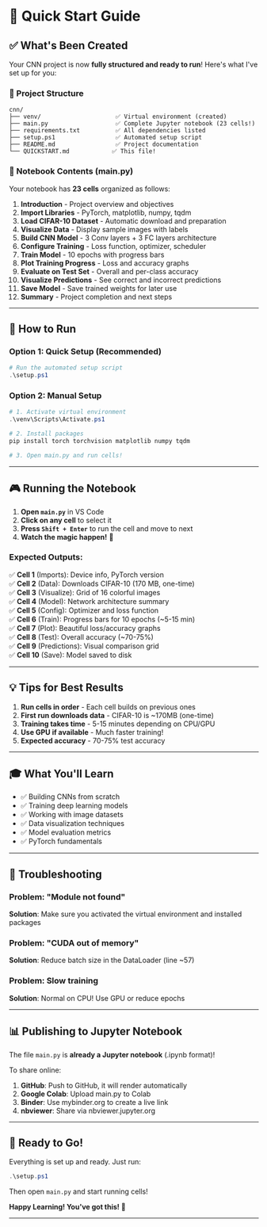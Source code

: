 # 🎯 Quick Start Guide

## ✅ What's Been Created

Your CNN project is now **fully structured and ready to run**! Here's what I've set up for you:

### 📁 Project Structure

```
cnn/
├── venv/                     ✅ Virtual environment (created)
├── main.py                   ✅ Complete Jupyter notebook (23 cells!)
├── requirements.txt          ✅ All dependencies listed
├── setup.ps1                 ✅ Automated setup script
├── README.md                 ✅ Project documentation
└── QUICKSTART.md            ✅ This file!
```

### 📓 Notebook Contents (main.py)

Your notebook has **23 cells** organized as follows:

1. **Introduction** - Project overview and objectives
2. **Import Libraries** - PyTorch, matplotlib, numpy, tqdm
3. **Load CIFAR-10 Dataset** - Automatic download and preparation
4. **Visualize Data** - Display sample images with labels
5. **Build CNN Model** - 3 Conv layers + 3 FC layers architecture
6. **Configure Training** - Loss function, optimizer, scheduler
7. **Train Model** - 10 epochs with progress bars
8. **Plot Training Progress** - Loss and accuracy graphs
9. **Evaluate on Test Set** - Overall and per-class accuracy
10. **Visualize Predictions** - See correct and incorrect predictions
11. **Save Model** - Save trained weights for later use
12. **Summary** - Project completion and next steps

---

## 🚀 How to Run

### Option 1: Quick Setup (Recommended)

```powershell
# Run the automated setup script
.\setup.ps1
```

### Option 2: Manual Setup

```powershell
# 1. Activate virtual environment
.\venv\Scripts\Activate.ps1

# 2. Install packages
pip install torch torchvision matplotlib numpy tqdm

# 3. Open main.py and run cells!
```

---

## 🎮 Running the Notebook

1. **Open `main.py`** in VS Code
2. **Click on any cell** to select it
3. **Press `Shift + Enter`** to run the cell and move to next
4. **Watch the magic happen!** 🎉

### Expected Outputs:

✅ **Cell 1** (Imports): Device info, PyTorch version  
✅ **Cell 2** (Data): Downloads CIFAR-10 (170 MB, one-time)  
✅ **Cell 3** (Visualize): Grid of 16 colorful images  
✅ **Cell 4** (Model): Network architecture summary  
✅ **Cell 5** (Config): Optimizer and loss function  
✅ **Cell 6** (Train): Progress bars for 10 epochs (~5-15 min)  
✅ **Cell 7** (Plot): Beautiful loss/accuracy graphs  
✅ **Cell 8** (Test): Overall accuracy (~70-75%)  
✅ **Cell 9** (Predictions): Visual comparison grid  
✅ **Cell 10** (Save): Model saved to disk

---

## 💡 Tips for Best Results

1. **Run cells in order** - Each cell builds on previous ones
2. **First run downloads data** - CIFAR-10 is ~170MB (one-time)
3. **Training takes time** - 5-15 minutes depending on CPU/GPU
4. **Use GPU if available** - Much faster training!
5. **Expected accuracy** - 70-75% test accuracy

---

## 🎓 What You'll Learn

- ✅ Building CNNs from scratch
- ✅ Training deep learning models
- ✅ Working with image datasets
- ✅ Data visualization techniques
- ✅ Model evaluation metrics
- ✅ PyTorch fundamentals

---

## 🔧 Troubleshooting

### Problem: "Module not found"

**Solution**: Make sure you activated the virtual environment and installed packages

### Problem: "CUDA out of memory"

**Solution**: Reduce batch size in the DataLoader (line ~57)

### Problem: Slow training

**Solution**: Normal on CPU! Use GPU or reduce epochs

---

## 📊 Publishing to Jupyter Notebook

The file `main.py` is **already a Jupyter notebook** (.ipynb format)!

To share online:

1. **GitHub**: Push to GitHub, it will render automatically
2. **Google Colab**: Upload main.py to Colab
3. **Binder**: Use mybinder.org to create a live link
4. **nbviewer**: Share via nbviewer.jupyter.org

---

## 🎉 Ready to Go!

Everything is set up and ready. Just run:

```powershell
.\setup.ps1
```

Then open `main.py` and start running cells!

**Happy Learning! You've got this! 🚀**

---

